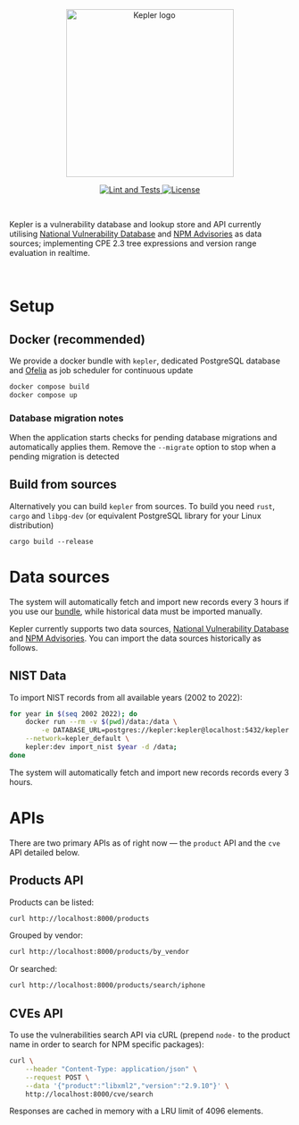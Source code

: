 <div align="center">
    <img width="300" src="res/kepler-logo.png" alt="Kepler logo">
 
  <p>
    <a href="https://github.com/Exein-io/kepler/actions/workflows/test.yml">
      <img src="https://github.com/Exein-io/kepler/actions/workflows/test.yml/badge.svg?branch=main" alt="Lint and Tests">
    </a>
    <a href="https://opensource.org/licenses/Apache-2.0">
      <img src="https://img.shields.io/badge/License-Apache_2.0-blue.svg" alt="License">
    </a>
  </p>
</div>

<br/>

Kepler is a vulnerability database and lookup store and API currently utilising [National Vulnerability Database](https://nvd.nist.gov/) and [NPM Advisories](https://npmjs.org/) as data sources; implementing CPE 2.3 tree expressions and version range evaluation in realtime.

<br/>

# Setup

## Docker (recommended)

We provide a docker bundle with `kepler`, dedicated PostgreSQL database and [Ofelia](https://github.com/mcuadros/ofelia) as job scheduler for continuous update

```bash
docker compose build
docker compose up
```

### Database migration notes
When the application starts checks for pending database migrations and automatically applies them. Remove the `--migrate` option to stop when a pending migration is detected

## Build from sources

Alternatively you can build `kepler` from sources. To build you need `rust`, `cargo` and `libpg-dev` (or equivalent PostgreSQL library for your Linux distribution)

```
cargo build --release
```

# Data sources

The system will automatically fetch and import new records every 3 hours if you use our [bundle](#docker-recommended), while historical data must be imported manually.

Kepler currently supports two data sources, [National Vulnerability Database](https://nvd.nist.gov/) and [NPM Advisories](https://npmjs.org/). You can import the data sources historically as follows.

## NIST Data

To import NIST records from all available years (2002 to 2022):

```bash
for year in $(seq 2002 2022); do 
    docker run --rm -v $(pwd)/data:/data \
        -e DATABASE_URL=postgres://kepler:kepler@localhost:5432/kepler \
	--network=kepler_default \
	kepler:dev import_nist $year -d /data; 
done 
```

The system will automatically fetch and import new records records every 3 hours. 

# APIs

There are two primary APIs as of right now — the `product` API and the `cve` API detailed below.

## Products API

Products can be listed:

```bash
curl http://localhost:8000/products
```

Grouped by vendor:

```bash
curl http://localhost:8000/products/by_vendor
```

Or searched:

```bash
curl http://localhost:8000/products/search/iphone
```

## CVEs API

To use the vulnerabilities search API via cURL (prepend `node-` to the product name in order to search for NPM specific packages):

```bash
curl \
    --header "Content-Type: application/json" \
    --request POST \
    --data '{"product":"libxml2","version":"2.9.10"}' \
    http://localhost:8000/cve/search
```

Responses are cached in memory with a LRU limit of 4096 elements.
